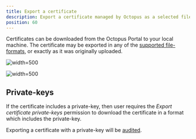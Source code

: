 ```yaml
---
title: Export a certificate
description: Export a certificate managed by Octopus as a selected file-format
position: 60
---
```


Certificates can be downloaded from the Octopus Portal to your local machine.  The certificate may be exported in any of the [supported file-formats](/docs/deployments/certificates/index.md), or exactly as it was originally uploaded.

![](images/download-certificate-btn.png "width=500")

![](images/download-certificate-dialog.png "width=500")

## Private-keys

If the certificate includes a private-key, then user requires the _Export certificate private-keys_ permission to download the certificate in a format which includes the private-key.

Exporting a certificate with a private-key will be [audited](/docs/security/users-and-teams/auditing/index.md).
